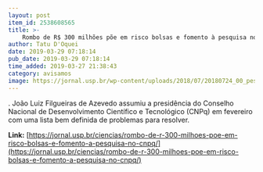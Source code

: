 ```yaml
---
layout: post
item_id: 2538608565
title: >-
    Rombo de R$ 300 milhões põe em risco bolsas e fomento à pesquisa no CNPq
author: Tatu D'Oquei
date: 2019-03-29 07:18:14
pub_date: 2019-03-29 07:18:14
time_added: 2019-03-27 21:38:43
category: avisamos
image: https://jornal.usp.br/wp-content/uploads/2018/07/20180724_00_pesquisadora.jpg
---
```


. João Luiz Filgueiras de Azevedo assumiu a presidência do Conselho Nacional de Desenvolvimento Científico e Tecnológico (CNPq) em fevereiro com uma lista bem definida de problemas para resolver.

**Link:** [https://jornal.usp.br/ciencias/rombo-de-r-300-milhoes-poe-em-risco-bolsas-e-fomento-a-pesquisa-no-cnpq/](https://jornal.usp.br/ciencias/rombo-de-r-300-milhoes-poe-em-risco-bolsas-e-fomento-a-pesquisa-no-cnpq/)

